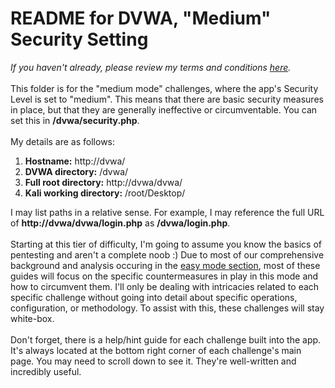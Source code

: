# README for DVWA, "Medium" Security Setting
<i>If you haven't already, please review my terms and conditions <a href=https://github.com/keewenaw/dvwa-guide-2019/blob/master/README.md target="_blank">here</a>.</i>
<br><br>
This folder is for the "medium mode" challenges, where the app's Security Level is set to "medium". This means that there are basic security measures in place, but that they are generally ineffective or circumventable. You can set this in <b>/dvwa/security.php</b>.
<br><br>
My details are as follows:
<ol type="1">
  <li><b>Hostname:</b> http://dvwa/</li>
  <li><b>DVWA directory:</b> /dvwa/</li>
  <li><b>Full root directory:</b> http://dvwa/dvwa/</li>
  <li><b>Kali working directory:</b> /root/Desktop/</li>
</ol>

I may list paths in a relative sense. For example, I may reference the full URL of <b>http&#58;&#47;&#47;dvwa/dvwa/login.php</b> as <b>/dvwa/login.php</b>. 
<br><br>
Starting at this tier of difficulty, I'm going to assume you know the basics of pentesting and aren't a complete noob :) Due to most of our comprehensive background and analysis occuring in the <a href="https://github.com/keewenaw/dvwa-guide-2019/tree/master/low" target="_blank"> easy mode section</a>, most of these guides will focus on the specific countermeasures in play in this mode and how to circumvent them. I'll only be dealing with intricacies related to each specific challenge without going into detail about specific operations, configuration, or methodology. To assist with this, these challenges will stay white-box.
<br><br>
Don't forget, there is a help/hint guide for each challenge built into the app. It's always located at the bottom right corner of each challenge's main page. You may need to scroll down to see it. They're well-written and incredibly useful.
